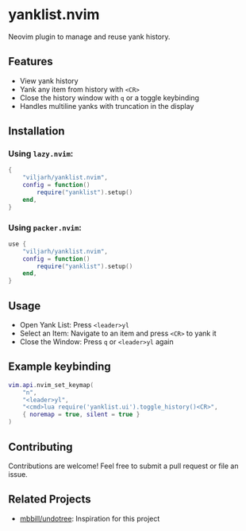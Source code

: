 # yanklist.nvim

Neovim plugin to manage and reuse yank history.

## Features

- View yank history
- Yank any item from history with `<CR>`
- Close the history window with `q` or a toggle keybinding
- Handles multiline yanks with truncation in the display

## Installation

### Using `lazy.nvim`:

```lua
{
    "viljarh/yanklist.nvim",
    config = function()
        require("yanklist").setup()
    end,
}
```

### Using `packer.nvim`:

```lua
use {
    "viljarh/yanklist.nvim",
    config = function()
        require("yanklist").setup()
    end,
}
```

## Usage

- Open Yank List: Press `<leader>yl`
- Select an Item: Navigate to an item and press `<CR>` to yank it
- Close the Window: Press `q` or `<leader>yl` again

## Example keybinding

```lua
vim.api.nvim_set_keymap(
    "n",
    "<leader>yl",
    "<cmd>lua require('yanklist.ui').toggle_history()<CR>",
    { noremap = true, silent = true }
)

```

## Contributing

Contributions are welcome! Feel free to submit a pull request or file an issue.

## Related Projects

- [mbbill/undotree](https://github.com/mbbill/undotree): Inspiration for this project
